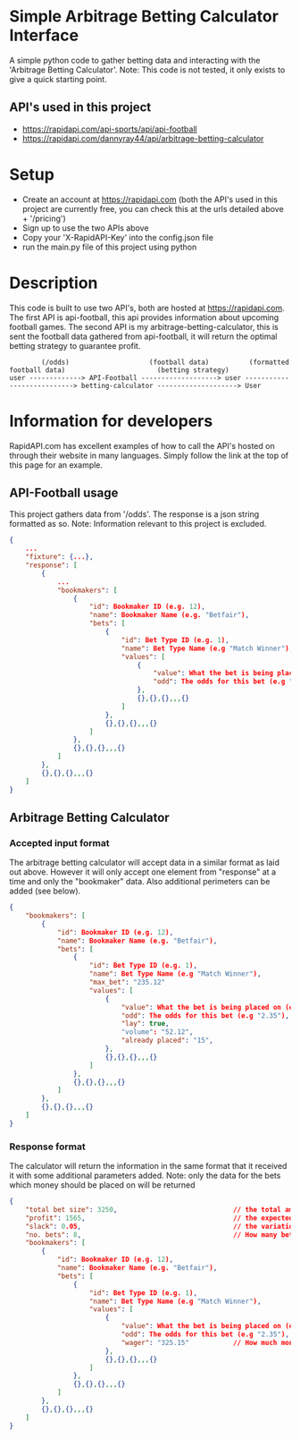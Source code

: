 # Simple Arbitrage Betting Calculator Interface
A simple python code to gather betting data and interacting with the 'Arbitrage Betting Calculator'.
Note: This code is not tested, it only exists to give a quick starting point.

## API's used in this project
 - https://rapidapi.com/api-sports/api/api-football
 - https://rapidapi.com/dannyray44/api/arbitrage-betting-calculator

# Setup
 - Create an account at https://rapidapi.com (both the API's used in this project are currently free, you can check this at the urls detailed above + '/pricing')
 - Sign up to use the two APIs above
 - Copy your 'X-RapidAPI-Key' into the config.json file
 - run the main.py file of this project using python

# Description
This code is built to use two API's, both are hosted at https://rapidapi.com. The first API is api-football, this api provides information about upcoming football games. The second API is my arbitrage-betting-calculator, this is sent the football data gathered from api-football, it will return the optimal betting strategy to guarantee profit.

```
        (/odds)                    (football data)          (formatted football data)                       (betting strategy)
user -------------> API-Football -------------------> user ---------------------------> betting-calculator --------------------> User
```

# Information for developers
RapidAPI.com has excellent examples of how to call the API's hosted on through their website in many languages. Simply follow the link at the top of this page for an example.

## API-Football usage
This project gathers data from '/odds'. The response is a json string formatted as so. Note: Information relevant to this project is excluded.
```json
{
    ...
    "fixture": {...},
    "response": [
        {
            ...
            "bookmakers": [
                {
                    "id": Bookmaker ID (e.g. 12),
                    "name": Bookmaker Name (e.g. "Betfair"),
                    "bets": [
                        {
                            "id": Bet Type ID (e.g. 1),
                            "name": Bet Type Name (e.g "Match Winner"),
                            "values": [
                                {
                                    "value": What the bet is being placed on (e.g "Home"),
                                    "odd": The odds for this bet (e.g "2.35")
                                },
                                {},{},{},,,{}
                            ]
                        },
                        {},{},{},,,{}
                    ]
                },
                {},{},{},,,{}
            ]
        },
        {},{},{},,,{}
    ]
}
```

## Arbitrage Betting Calculator
### Accepted input format
The arbitrage betting calculator will accept data in a similar format as laid out above. However it will only accept one element from "response" at a time and only the "bookmaker" data. Also additional perimeters can be added (see below).
```json
{
    "bookmakers": [
        {
            "id": Bookmaker ID (e.g. 12),
            "name": Bookmaker Name (e.g. "Betfair"),
            "bets": [
                {
                    "id": Bet Type ID (e.g. 1),
                    "name": Bet Type Name (e.g "Match Winner"),
                    "max_bet": "235.12"                                     // How much money is available in this website, or how much you are willing to bet (default=1000)
                    "values": [
                        {
                            "value": What the bet is being placed on (e.g "Home"),
                            "odd": The odds for this bet (e.g "2.35"),
                            "lay": true,                                    // if this is a lay bet (default: false)
                            "volume": "52.12",                              // the maximum amount that can be placed on this bet (default: infinite, will be limited by the sites "max_bet")
                            "already placed": "15",                         // acts as a minimum amount that can be placed on this bet (default: 0)
                        },
                        {},{},{},,,{}
                    ]
                },
                {},{},{},,,{}
            ]
        },
        {},{},{},,,{}
    ]
}
```
### Response format
The calculator will return the information in the same format that it received it with some additional parameters added. Note: only the data for the bets which money should be placed on will be returned
```json
{
    "total bet size": 3250,                             // the total amount of money to be placed on bets
    "profit": 1565,                                     // the expected profit from these bets
    "slack": 0.05,                                      // the variation in potential profit dependant on the outcome
    "no. bets": 8,                                      // How many bets are needed to be placed
    "bookmakers": [
        {
            "id": Bookmaker ID (e.g. 12),
            "name": Bookmaker Name (e.g. "Betfair"),
            "bets": [
                {
                    "id": Bet Type ID (e.g. 1),
                    "name": Bet Type Name (e.g "Match Winner"),
                    "values": [
                        {
                            "value": What the bet is being placed on (e.g "Home"),
                            "odd": The odds for this bet (e.g "2.35"),
                            "wager": "325.15"           // How much money to place on this bet (e.g. Place £325.15 on the home team to win @ betfair)
                        },
                        {},{},{},,,{}
                    ]
                },
                {},{},{},,,{}
            ]
        },
        {},{},{},,,{}
    ]
}
```




